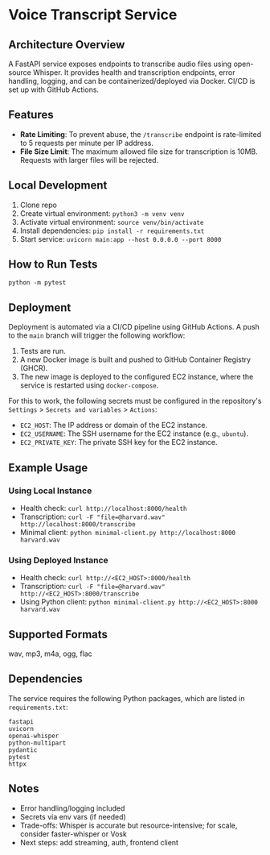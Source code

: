 # Voice Transcript Service

## Architecture Overview
A FastAPI service exposes endpoints to transcribe audio files using open-source Whisper. It provides health and transcription endpoints, error handling, logging, and can be containerized/deployed via Docker. CI/CD is set up with GitHub Actions.

## Features
- **Rate Limiting**: To prevent abuse, the `/transcribe` endpoint is rate-limited to 5 requests per minute per IP address.
- **File Size Limit**: The maximum allowed file size for transcription is 10MB. Requests with larger files will be rejected.

## Local Development
1. Clone repo
2. Create virtual environment: `python3 -m venv venv`
3. Activate virtual environment: `source venv/bin/activate`
4. Install dependencies: `pip install -r requirements.txt`
5. Start service: `uvicorn main:app --host 0.0.0.0 --port 8000`

## How to Run Tests
`python -m pytest`

## Deployment
Deployment is automated via a CI/CD pipeline using GitHub Actions. A push to the `main` branch will trigger the following workflow:
1.  Tests are run.
2.  A new Docker image is built and pushed to GitHub Container Registry (GHCR).
3.  The new image is deployed to the configured EC2 instance, where the service is restarted using `docker-compose`.

For this to work, the following secrets must be configured in the repository's `Settings` > `Secrets and variables` > `Actions`:
- `EC2_HOST`: The IP address or domain of the EC2 instance.
- `EC2_USERNAME`: The SSH username for the EC2 instance (e.g., `ubuntu`).
- `EC2_PRIVATE_KEY`: The private SSH key for the EC2 instance.

## Example Usage

### Using Local Instance
- Health check: `curl http://localhost:8000/health`
- Transcription: `curl -F "file=@harvard.wav" http://localhost:8000/transcribe`
- Minimal client: `python minimal-client.py http://localhost:8000 harvard.wav`

### Using Deployed Instance
- Health check: `curl http://<EC2_HOST>:8000/health`
- Transcription: `curl -F "file=@harvard.wav" http://<EC2_HOST>:8000/transcribe`
- Using Python client: `python minimal-client.py http://<EC2_HOST>:8000 harvard.wav`

## Supported Formats
wav, mp3, m4a, ogg, flac

## Dependencies
The service requires the following Python packages, which are listed in `requirements.txt`:
```
fastapi
uvicorn
openai-whisper
python-multipart
pydantic
pytest
httpx
```

## Notes
- Error handling/logging included
- Secrets via env vars (if needed)
- Trade-offs: Whisper is accurate but resource-intensive; for scale, consider faster-whisper or Vosk
- Next steps: add streaming, auth, frontend client
